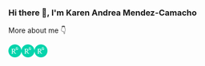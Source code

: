### Hi there 👋, I'm Karen Andrea Mendez-Camacho

More about me 👇 

[<img align="left" alt="research" width="26px" src="https://github.com/karen9/karen9/blob/main/img/48px-ResearchGate_icon_SVG.svg.png" />][researchgate]
[<img align="left" alt="research" width="26px" src="https://github.com/karen9/karen9/blob/main/img/48px-ResearchGate_icon_SVG.svg.png" />][linkedin]
[<img align="left" alt="research" width="26px" src="https://github.com/karen9/karen9/blob/main/img/48px-ResearchGate_icon_SVG.svg.png" />][youtube]

[researchgate]: https://www.researchgate.net/profile/Karen-Mendez-Camacho
[linkedin]: https://www.linkedin.com/in/karenamc/
[youtube]: https://www.youtube.com/@Nutrideas

